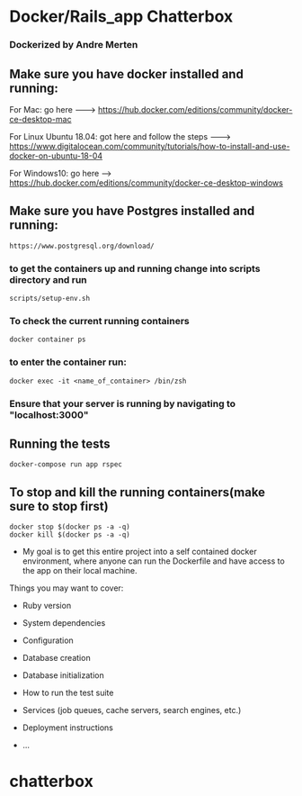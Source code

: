 # Docker/Rails_app Chatterbox
### Dockerized by Andre Merten

## Make sure you have docker installed and running: 

For Mac: go here ---> https://hub.docker.com/editions/community/docker-ce-desktop-mac

For Linux Ubuntu 18.04: got here and follow the steps ---> 
https://www.digitalocean.com/community/tutorials/how-to-install-and-use-docker-on-ubuntu-18-04

For Windows10: go here --> https://hub.docker.com/editions/community/docker-ce-desktop-windows

## Make sure you have Postgres installed and running:
```
https://www.postgresql.org/download/
```

### to get the containers up and running change into scripts directory and run
```
scripts/setup-env.sh
```

### To check the current running containers
```
docker container ps
```
### to enter the container run:
```
docker exec -it <name_of_container> /bin/zsh
```
### Ensure that your server is running by navigating to "localhost:3000"

## Running the tests
```
docker-compose run app rspec
```
## To stop and kill the running containers(make sure to stop first)
```
docker stop $(docker ps -a -q)
docker kill $(docker ps -a -q)
```

* My goal is to get this entire project into a self contained docker environment, where anyone can run the Dockerfile and have access to the app on their local machine.

Things you may want to cover:

* Ruby version

* System dependencies

* Configuration

* Database creation

* Database initialization

* How to run the test suite

* Services (job queues, cache servers, search engines, etc.)

* Deployment instructions

* ...
# chatterbox
